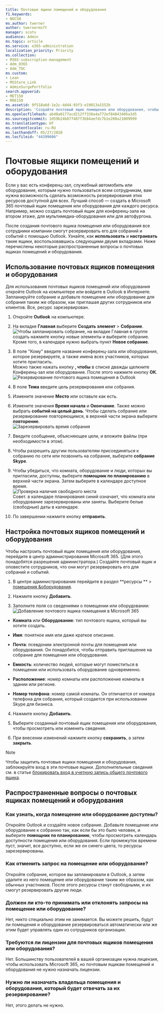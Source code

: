 ```yaml
---
title: Почтовые ящики помещений и оборудования
f1.keywords:
- NOCSH
ms.author: twerner
author: twernermsft
manager: scotv
audience: Admin
ms.topic: article
ms.service: o365-administration
localization_priority: Priority
ms.collection:
- M365-subscription-management
- Adm_O365
- Adm_TOC
ms.custom:
- Lean
- MSStore_Link
- AdminSurgePortfolio
search.appverid:
- MET150
- MOE150
ms.assetid: 9f518a6d-1e2c-4d44-93f3-e19013a1552b
description: 'Создайте почтовый ящик помещения или оборудования, чтобы все пользователи в вашей организации могли зарезервировать его для собраний и событий с помощью Outlook. '
ms.openlocfilehash: ab48a0177acd212ff330a4a772ef84843406a3d5
ms.sourcegitcommit: 2d59b24b877487f3b84aefdc7b1e200a21009999
ms.translationtype: HT
ms.contentlocale: ru-RU
ms.lasthandoff: 05/27/2020
ms.locfileid: "44399606"
---
```

# <a name="room-and-equipment-mailboxes"></a>Почтовые ящики помещений и оборудования

Если у вас есть конференц-зал, служебный автомобиль или оборудование, которым нужно пользоваться всем сотрудникам, вам нужна возможность сделать возможность резервирования этих ресурсов доступной для всех. Лучший способ — создать в Microsoft 365 почтовый ящик помещения или оборудования для каждого ресурса. Например, можно создать почтовый ящик для конференц-зала на втором этаже, для мультимедиа-оборудования или для автофургона.
  
После создания почтового ящика помещения или оборудования все сотрудники компании смогут резервировать его для собраний и событий с помощью Outlook. Узнайте, как **использовать** и **настраивать** такие ящики, воспользовавшись следующими двумя вкладками. Ниже перечислены некоторые распространенные вопросы о почтовых ящиках помещений и оборудования. 
  
## <a name="use-room-and-equipment-mailboxes"></a>Использование почтовых ящиков помещения и оборудования

Для использования почтовых ящиков помещений или оборудования откройте Outlook на компьютере или войдите в Outlook в Интернете. Запланируйте собрание и добавьте помещение или оборудование для собрания таким же образом, как приглашая других сотрудников или клиентов. Все, ресурс зарезервирован.
  
1. Откройте **Outlook** на компьютере. 
    
2. На вкладке **Главная** выберите **Создать элемент** \> **Собрание**.<br/>![Чтобы запланировать собрание, на вкладке Главная в группе создать нажмите кнопку новые элементы и выберите собрание.](../../media/ffd575a8-1036-4d67-b839-73941fc60276.png)<br/>Кроме того, в календаре нужно выбрать пункт **Новое собрание**.
    
3. В поле "Кому" введите название конференц-зала или оборудования, которое резервируете, а также имена всех участников, которых хотите пригласить.<br/>Можно также нажать кнопку **, чтобы** в списке дважды щелкните Конференц-зал или оборудование. После этого нажмите кнопку **ОК**.<br/>![Резервирование почтового ящика помещения в Outlook](../../media/4588c806-9fb9-46c9-b2d8-34caa943e28e.png)
  
4. В поле **Тема** введите цель резервирования или собрания. 
    
5. Измените значение **Место** или оставьте как есть. 
    
6. Измените значения **Время начала** и **Окончание**. Также можно выбрать **событий на целый день**. Чтобы сделать собрание или резервирование повторяющимся, в верхней части экрана выберите **повторение**.<br/>![Зарезервировать время собрания](../../media/4b72a0a6-4da2-449e-909e-85ea79f78e2c.png)
  
7. Введите сообщение, объясняющее цели, и вложите файлы (при необходимости в этом).
    
8. Чтобы разрешить другим пользователям присоединяться к собранию по сети или позвонить на собрание, выберите **собрание Skype**.
    
9. Чтобы убедиться, что комната, оборудование и люди, которых вы пригласили, доступны, выберите **помощник по планированию** в верхней части экрана. Затем выберите в календаре доступное время.<br/> ![Проверка наличия свободного места](../../media/eb0097c6-4263-4b63-bfca-f7c03ad99b4f.png)<br/>Совет. в календаре планирования синий означает, что комната или оборудование зарезервированы или заняты. Выберите белые (свободные) даты в календаре. 
  
10. По завершении нажмите кнопку **отправить**.
    
## <a name="set-up-room-and-equipment-mailboxes"></a>Настройка почтовых ящиков помещений и оборудования

Чтобы настроить почтовый ящик помещения или оборудования, перейдите в центр администрирования Microsoft 365. (Для этого понадобятся разрешения администратора.) Создайте почтовый ящик и оповестите сотрудников, что они могут резервировать его для собраний и событий.
  
1. В центре администрирования перейдите в раздел **ресурсы ** \> [помещения &amp;оборудования](https://go.microsoft.com/fwlink/p/?linkid=2067334).
  
2. Нажмите кнопку **Добавить**.
    
3. Заполните поля со сведениями о помещении или оборудовании:<br/>![Добавление почтового ящика помещения в Microsoft 365](../../media/114d49e3-976e-40ef-b0af-2b0f5c85f15e.png)<br/>
  
  - **Комната** или **Оборудование**: тип почтового ящика, который вы хотите создать.
    
  - **Имя**: понятное имя или даже краткое описание.
    
  - **Почта**: псевдоним электронной почты для помещения или оборудования. Он понадобится, чтобы отправить приглашение на собрание для помещения или оборудования.
    
  - **Емкость**: количество людей, которые могут поместиться в помещении или использовать оборудование одновременно.
    
  - **Расположение**: номер комнаты или расположение комнаты в здании или регионе.
    
  - **Номер телефона**: номер самой комнаты. Он отличается от номера телефона для собрания, который создается при использовании Skype для бизнеса.
    
4. Нажмите кнопку **Добавить**.
    
5. Выберите созданный почтовый ящик помещения или оборудования, чтобы просмотреть или изменить сведения.
  
6. При внесении изменений нажмите кнопку **сохранить**, а затем **закрыть**.

> [!Note]
> Чтобы защитить почтовые ящики помещения и оборудования, заблокируйте вход в эти почтовые ящики. Дополнительные сведения см. в статье [блокировать вход в учетную запись общего почтового ящика](https://docs.microsoft.com/office365/admin/email/create-a-shared-mailbox?view=o365-worldwide#block-sign-in-for-the-shared-mailbox-account).

## <a name="common-questions-about-room-and-equipment-mailboxes"></a>Распространенные вопросы о почтовых ящиках помещений и оборудования

### <a name="how-can-you-tell-when-the-room-or-equipment-is-available"></a>Как узнать, когда помещение или оборудование доступны?

Откройте Outlook и создайте новое собрание. Добавьте помещение или оборудование к собранию так, как если бы это было человек, и выберите **помощник по планированию**, чтобы просмотреть календарь доступности помещения или оборудования. Если промежуток времени пуст, значит, все доступно, если же он синего цвета, то ресурсы зарезервированы. 
  
### <a name="how-do-you-cancel-a-room-or-equipment-request"></a>Как отменить запрос на помещение или оборудование?

Откройте собрание, которое вы запланировали в Outlook, а затем удалите из него помещение или оборудование таким же образом, как обычных участников. После этого ресурсы станут свободными, и их смогут резервировать другие люди.
  
### <a name="does-someone-have-to-accept-or-decline-every-room-or-equipment-request"></a>Должен ли кто-то принимать или отклонять запросы на помещение или оборудование?

 Нет, никто специально этим не занимается. Вы можете решить, будут ли помещения и оборудование резервироваться автоматически или же этим будет управлять один из сотрудников организации. 
  
### <a name="does-a-room-mailbox-or-equipment-mailbox-need-a-product-license"></a>Требуются ли лицензии для почтовых ящиков помещения или оборудования?

Нет. Большинству пользователей в вашей организации нужна лицензия, чтобы использовать Microsoft 365, но почтовым ящикам помещений и оборудования не нужно назначать лицензии.
  
### <a name="do-i-need-an-owner-in-charge-of-booking-the-rooms-or-equipment"></a>Нужно ли назначать владельца помещения и оборудования, который будет отвечать за их резервирование?

 Нет, этого делать не нужно. 
